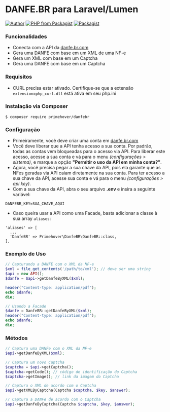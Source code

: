 # DANFE.BR para Laravel/Lumen

[![Author](http://img.shields.io/badge/author-%40primehover-blue.svg?style=flat-square)](https://gufernandes.com.br)
[![PHP from Packagist](https://img.shields.io/packagist/php-v/primehover/danfebr.svg?style=flat-square)](https://packagist.org/packages/primehover/danfebr)
[![Packagist](https://img.shields.io/packagist/dt/primehover/danfebr.svg?style=flat-square)](https://packagist.org/packages/primehover/danfebr)


### Funcionalidades

* Conecta com a API da [danfe.br.com](https://danfe.br.com)
* Gera uma DANFE com base em um XML de uma NF-e
* Gera um XML com base em um Captcha
* Gera uma DANFE com base em um Captcha
 
### Requisitos

* CURL precisa estar ativado. Certifique-se que a extensão `extension=php_curl.dll` está ativa em seu php.ini

### Instalação via Composer

	$ composer require primehover/danfebr
	
### Configuração

* Primeiramente, você deve criar uma conta em [danfe.br.com](https://danfe.br.com/app/cadastro)
* Você deve liberar que a API tenha acesso a sua conta. Por padrão, todas as contas vem bloqueadas para o acesso via API. Para liberar este acesso, acesse a sua conta e vá para o menu _(configurações > sistema)_, e marque a opção **"Permitir o uso da API em minha conta?"**.
* Agora, você precisa pegar a sua chave da API, pois ela garante que as NFes geradas via API caiam diretamente na sua conta. Para ter acesso a sua chave da API, acesse sua conta e vá para o menu _(configurações > api key)_.
* Com a sua chave da API, abra o seu arquivo **.env** e insira a seguinte variável:

```
DANFEBR_KEY=SUA_CHAVE_AQUI
```

* Caso queira usar a API como uma Facade, basta adicionar a classe à sua array ``aliases``:

```
'aliases' => [
  ...
  'DanfeBR' => Primehover\DanfeBR\DanfeBR::class,
],
```
	
### Exemplo de Uso

```php
// Capturando a DANFE com o XML da NF-e
$xml = file_get_contents('/path/to/xml'); // deve ser uma string
$api = new API();
$danfe = $api->getDanfeByXML($xml);

header("Content-type: application/pdf");
echo $danfe;
die;

// Usando a Facade
$danfe = DanfeBR::getDanfeByXML($xml);
header("Content-type: application/pdf");
echo $danfe;
die;
```

### Métodos
```php
// Captura uma DANFe com o XML da NF-e
$api->getDanfeByXML($xml);

// Captura um novo Captcha
$captcha = $api->getCaptcha();
$captcha->getCode(); // código de identificação do Captcha
$captcha->getImage(); // link da imagem do Captcha

// Captura o XML de acordo com o Captcha
$api->getXMLByCaptcha(Captcha $captcha, $key, $answer);

// Captura a DANFe de acordo com o Captcha
$api->getDanfeByCaptcha(Captcha $captcha, $key, $answer);
```
